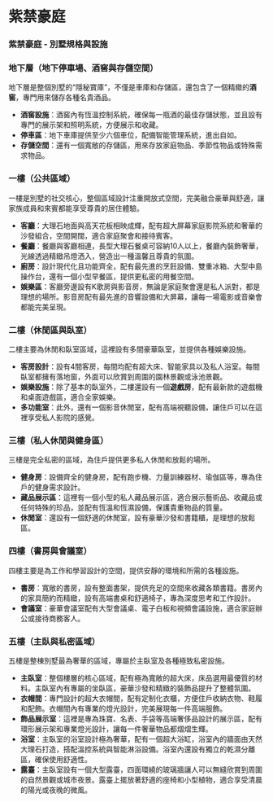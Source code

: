 # 紫禁豪庭

### **紫禁豪庭** - **別墅規格與設施**

### **地下層（地下停車場、酒窖與存儲空間）**

地下層是整個別墅的“隱秘寶庫”，不僅是車庫和存儲區，還包含了一個精緻的**酒窖**，專門用來儲存各種名貴酒品。

- **酒窖設施**：酒窖內有恆溫控制系統，確保每一瓶酒的最佳存儲狀態，並且設有專門的展示架和照明系統，方便展示和收藏。
- **停車區**：地下車庫提供至少六個車位，配備智能管理系統，進出自如。
- **存儲空間**：還有一個寬敞的存儲區，用來存放家庭物品、季節性物品或特殊需求物品。

### **一樓（公共區域）**

一樓是別墅的社交核心，整個區域設計注重開放式空間，完美融合豪華與舒適，讓家族成員和來賓都能享受尊貴的居住體驗。

- **客廳**：大理石地面與高天花板相映成輝，配有超大屏幕家庭影院系統和奢華的沙發組合，空間開闊，適合家庭聚會和接待賓客。
- **餐廳**：餐廳與客廳相連，長型大理石餐桌可容納10人以上，餐廳內裝飾奢華，光線透過精緻吊燈洒入，營造出一種溫馨且尊貴的氛圍。
- **廚房**：設計現代化且功能齊全，配有最先進的烹飪設備、雙重冰箱、大型中島操作台，還有一個小型早餐區，提供更私密的用餐空間。
- **娛樂區**：客廳旁邊設有K歌房與影音房，無論是家庭聚會還是私人派對，都是理想的場所。影音房配有最先進的音響設備和大屏幕，讓每一場電影或音樂會都能完美呈現。

### **二樓（休閒區與臥室）**

二樓主要為休閒和臥室區域，這裡設有多間豪華臥室，並提供各種娛樂設施。

- **客房設計**：設有4間客房，每間均配有超大床、智能家具以及私人浴室。每間臥室都擁有落地窗，外面可以欣賞到周圍的園林景觀或泳池景觀。
- **娛樂設施**：除了基本的臥室外，二樓還設有一個**遊戲房**，配有最新款的遊戲機和桌面遊戲區，適合全家娛樂。
- **多功能室**：此外，還有一個影音休閒室，配有高端視聽設備，讓住戶可以在這裡享受私人影院的感覺。

### **三樓（私人休閒與健身區）**

三樓是完全私密的區域，為住戶提供更多私人休閒和放鬆的場所。

- **健身房**：設備齊全的健身房，配有跑步機、力量訓練器材、瑜伽區等，專為住戶的健身需求設計。
- **藏品展示區**：這裡有一個小型的私人藏品展示區，適合展示藝術品、收藏品或任何特殊的珍品，並配有恆溫和恆濕設備，保護貴重物品的質量。
- **休閒室**：還設有一個舒適的休閒室，設有豪華沙發和書籍櫃，是理想的放鬆區。

### **四樓（書房與會議室）**

四樓主要是為工作和學習設計的空間，提供安靜的環境和所需的各種設施。

- **書房**：寬敞的書房，設有整面書架，提供充足的空間來收藏各類書籍。書房內的家具簡約而精緻，設有高端書桌和舒適椅子，專為深度思考和工作設計。
- **會議室**：豪華會議室配有大型會議桌、電子白板和視頻會議設施，適合家庭辦公或接待商務客人。

### **五樓（主臥與私密區域）**

五樓是整棟別墅最為奢華的區域，專屬於主臥室及各種極致私密設施。

- **主臥室**：整個樓層的核心區域，配有極為寬敞的超大床，床品選用最優質的材料。主臥室內有專屬的坐臥區，豪華沙發和精緻的裝飾品提升了整體氛圍。
- **衣帽間**：專門設計的超大衣帽間，配有定制化衣櫃，方便住戶收納衣物、鞋履和配飾。衣帽間內有專業的燈光設計，完美展現每一件高端服飾。
- **飾品展示室**：這裡是專為珠寶、名表、手袋等高端奢侈品設計的展示區，配有環形展示架和專業燈光設計，讓每一件奢華物品都熠熠生輝。
- **浴室**：主臥室的浴室設計極為奢華，配有一個超大浴缸，浴室內的牆面由天然大理石打造，搭配溫控系統與智能淋浴設備。浴室內還設有獨立的乾濕分離區，確保使用舒適性。
- **露臺**：主臥室設有一個大型露臺，四面環繞的玻璃牆讓人可以無縫欣賞到周圍的自然景觀或城市夜景。露臺上擺放著舒適的座椅和小型植物，適合享受清晨的陽光或夜晚的微風。